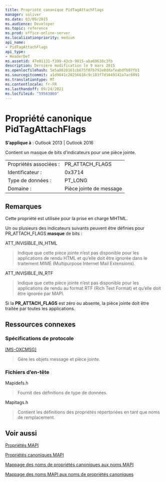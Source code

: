 ```yaml
---
title: Propriété canonique PidTagAttachFlags
manager: soliver
ms.date: 03/09/2015
ms.audience: Developer
ms.topic: reference
ms.prod: office-online-server
ms.localizationpriority: medium
api_name:
- PidTagAttachFlags
api_type:
- HeaderDef
ms.assetid: 47e01131-f399-43cb-9815-aba69638c3fb
description: Dernière modification le 9 mars 2015
ms.openlocfilehash: 5e5a8820161cb675f07b792e0ddafeabdfb07fb1
ms.sourcegitcommit: a1d9041c20256616c9c183f7d1049142a7ac6991
ms.translationtype: MT
ms.contentlocale: fr-FR
ms.lasthandoff: 09/24/2021
ms.locfileid: "59563860"
---
```

# <a name="pidtagattachflags-canonical-property"></a>Propriété canonique PidTagAttachFlags

  
  
**S’applique à** : Outlook 2013 | Outlook 2016 
  
Contient un masque de bits d’indicateurs pour une pièce jointe. 
  
|||
|:-----|:-----|
|Propriétés associées :  <br/> |PR_ATTACH_FLAGS  <br/> |
|Identificateur :  <br/> |0x3714  <br/> |
|Type de données :  <br/> |PT_LONG  <br/> |
|Domaine :  <br/> |Pièce jointe de message  <br/> |
   
## <a name="remarks"></a>Remarques

Cette propriété est utilisée pour la prise en charge MHTML. 
  
Un ou plusieurs des indicateurs suivants peuvent être définies pour PR_ATTACH_FLAGS **masque** de bits : 
  
ATT_INVISIBLE_IN_HTML 
  
> Indique que cette pièce jointe n’est pas disponible pour les applications de rendu HTML et qu’elle doit être ignorée dans le traitement MIME (Multipurpose Internet Mail Extensions). 
    
ATT_INVISIBLE_IN_RTF 
  
> Indique que cette pièce jointe n’est pas disponible pour les applications de rendu au format RTF (Rich Text Format) et qu’elle doit être ignorée par MAPI.
    
Si la **PR_ATTACH_FLAGS** est zéro ou absente, la pièce jointe doit être traitée par toutes les applications. 
  
## <a name="related-resources"></a>Ressources connexes

### <a name="protocol-specifications"></a>Spécifications de protocole

[[MS-OXCMSG]](https://msdn.microsoft.com/library/7fd7ec40-deec-4c06-9493-1bc06b349682%28Office.15%29.aspx)
  
> Gère les objets message et pièce jointe.
    
### <a name="header-files"></a>Fichiers d’en-tête

Mapidefs.h
  
> Fournit des définitions de type de données.
    
Mapitags.h
  
> Contient les définitions des propriétés répertoriées en tant que noms de remplacement.
    
## <a name="see-also"></a>Voir aussi



[Propriétés MAPI](mapi-properties.md)
  
[Propriétés canoniques MAPI](mapi-canonical-properties.md)
  
[Mappage des noms de propriétés canoniques aux noms MAPI](mapping-canonical-property-names-to-mapi-names.md)
  
[Mappage des noms MAPI aux noms de propriétés canoniques](mapping-mapi-names-to-canonical-property-names.md)

